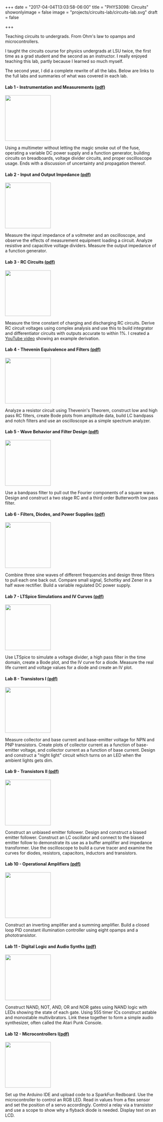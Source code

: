 +++
date = "2017-04-04T13:03:58-06:00"
title = "PHYS3098: Circuits"
showonlyimage = false
image = "projects/circuits-lab/circuits-lab.svg"
draft = false

+++

Teaching circuits to undergrads. From Ohm's law to opamps and microcontrollers.
<!--more-->

I taught the circuits course for physics undergrads at LSU twice, the first time as a grad student and the second as an instructor. I really enjoyed teaching this lab, partly because I learned so much myself. 

The second year, I did a complete rewrite of all the labs. Below are links to the full labs and summaries of what was covered in each lab. 

#### Lab 1 - Instrumentation and Measurements [(pdf)](/projects/circuits-lab/PHYS_3098_Lab_01_Instrumentation.pdf)

<img width="150px" class="lab-image"  src="/projects/circuits-lab/lab1_scope.png">

Using a multimeter without letting the magic smoke out of the fuse, operating a variable DC power supply and a function generator, building circuits on breadboards, voltage divider circuits, and proper oscilloscope usage. Ends with a discussion of uncertainty and propagation thereof. 


#### Lab 2 - Input and Output Impedance [(pdf)](/projects/circuits-lab/PHYS_3098_Lab_02_Impedance.pdf)
<img width="150px" class="lab-image"  src="/projects/circuits-lab/lab2_thevenin.svg">

Measure the input impedance of a voltmeter and an oscilloscope, and observe the effects of measurement equipment loading a circuit. Analyze resistive and capacitive voltage dividers. Measure the output impedance of a function generator.

#### Lab 3 - RC Circuits [(pdf)](/projects/circuits-lab/PHYS_3098_Lab_03_RC_Circuits.pdf)
<img width="150px" class="lab-image"  src="/projects/circuits-lab/lab3_impedance.svg">

Measure the time constant of charging and discharging RC circuits. Derive RC circuit voltages using complex analysis and use this to build integrator and differentiator circuits with outputs accurate to within 1%. I created a [YouTube video](https://www.youtube.com/watch?v=nAsnk1Yj4u8) showing an example derivation.


#### Lab 4 - Thevenin Equivalence and Filters [(pdf)](/projects/circuits-lab/PHYS_3098_Lab_04_Equiv_Circuits_and_Filters.pdf)
<img width="150px" class="lab-image"  src="/projects/circuits-lab/lab4_notch.svg">

Analyze a resistor circuit using Thevenin's Theorem, construct low and high pass RC filters, create Bode plots from amplitude data, build LC bandpass and notch filters and use an oscilloscope as a simple spectrum analyzer.

#### Lab 5 - Wave Behavior and Filter Design [(pdf)](/projects/circuits-lab/PHYS_3098_Lab_05_Wave_Behavior_and_Filter_Design.pdf)
<img width="150px" class="lab-image"  src="/projects/circuits-lab/lab5_fft.svg">

Use a bandpass filter to pull out the Fourier components of a square wave. Design and construct a two stage RC and a third order Butterworth low pass filter.


#### Lab 6 - Filters, Diodes, and Power Supplies [(pdf)](/projects/circuits-lab/PHYS_3098_Lab_06_Filters_Diodes_and_PSUs.pdf)
<img width="150px" class="lab-image"  src="/projects/circuits-lab/lab6_bridge.svg">


Combine three sine waves of different frequencies and design three filters to pull each one back out. Compare small signal, Schottky and Zener in a half wave rectifier. Build a variable regulated DC power supply.



#### Lab 7 - LTSpice Simulations and IV Curves [(pdf)](/projects/circuits-lab/PHYS_3098_Lab_08_Simulations_and_IV_Curves.pdf)
<img width="150px" class="lab-image"  src="/projects/circuits-lab/lab7_IV.svg">

Use LTSpice to simulate a voltage divider, a high pass filter in the time domain, create a Bode plot, and the IV curve for a diode. Measure the real life current and voltage values for a diode and create an IV plot.


#### Lab 8 - Transistors I [(pdf)](/projects/circuits-lab/PHYS_3098_Lab_08_Transistors_I.pdf)
<img width="150px" class="lab-image"  src="/projects/circuits-lab/lab8_transistor.svg">

Measure collector and base current and base-emitter voltage for NPN and PNP transistors. Create plots of collector current as a function of base-emitter voltage, and collector current as a function of base current. Design and construct a "night light" circuit which turns on an LED when the ambient lights gets dim.


#### Lab 9 - Transistors II [(pdf)](/projects/circuits-lab/PHYS_3098_Lab_09_Transistors_II.pdf)
<img width="150px" class="lab-image"  src="/projects/circuits-lab/lab9_follower.svg">

Construct an unbiased emitter follower. Design and construct a biased emitter follower. Construct an LC oscillator and connect to the biased emitter follow to demonstrate its use as a buffer amplifier and impedance transformer. Use the oscilloscope to build a curve tracer and examine the curves for diodes, resistors, capacitors, inductors and transistors.

#### Lab 10 - Operational Amplifiers [(pdf)](/projects/circuits-lab/PHYS_3098_Lab_10_OpAmps.pdf)
<img width="150px" class="lab-image"  src="/projects/circuits-lab/lab10_opamp.svg">

Construct an inverting amplifier and a summing amplifier. Build a closed loop PID constant illumination controller using eight opamps and a phototransistor.


#### Lab 11 - Digital Logic and Audio Synths [(pdf)](/projects/circuits-lab/PHYS_3098_Lab_11_Digital_Logic_and_Synths.pdf)
<img width="150px" class="lab-image"  src="/projects/circuits-lab/lab11_or.svg">

Construct NAND, NOT, AND, OR and NOR gates using NAND logic with LEDs showing the state of each gate. Using 555 timer ICs construct astable and monostable multivibrators. Link these together to form a simple audio synthesizer, often called the Atari Punk Console.


#### Lab 12 - Microcontrollers I[(pdf)](/projects/circuits-lab/PHYS_3098_Lab_12_Microcontrollers_I.pdf)
<img width="150px" class="lab-image"  src="/projects/circuits-lab/lab12_unoboard.png">

Set up the Arduino IDE and upload code to a SparkFun Redboard. Use the microcontroller to control an RGB LED. Read in values from a flex sensor and set the position of a servo accordingly. Control a relay via a transistor and use a scope to show why a flyback diode is needed. Display text on an LCD.
